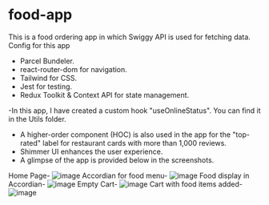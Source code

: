 # food-app
This is a food ordering app in which Swiggy API is used for fetching data.
Config for this app
  - Parcel Bundeler.
  - react-router-dom for navigation.
  - Tailwind for CSS.
  - Jest for testing.
  - Redux Toolkit & Context API for state management.

-In this app, I have created a custom hook "useOnlineStatus". You can find it in the Utils folder.
- A higher-order component (HOC) is also used in the app for the "top-rated" label for restaurant cards with more than 1,000 reviews.
- Shimmer UI enhances the user experience.
- A glimpse of the app is provided below in the screenshots.

Home Page- ![image](https://github.com/jais-shivam/food-app/assets/47588402/3ca45f2b-1fb7-48ce-b306-5c8fed9402ee)
Accordian for food menu- ![image](https://github.com/jais-shivam/food-app/assets/47588402/c1378943-7248-4fac-9878-7f9e1a277bda)
Food display in Accordian- ![image](https://github.com/jais-shivam/food-app/assets/47588402/6183a987-0c00-4e8d-9479-83778d6e16df)
Empty Cart- ![image](https://github.com/jais-shivam/food-app/assets/47588402/71e25770-f608-4e92-b783-416f88c42325)
Cart with food items added- ![image](https://github.com/jais-shivam/food-app/assets/47588402/eb3c8b93-1322-474b-b437-9b5626de50e9)
